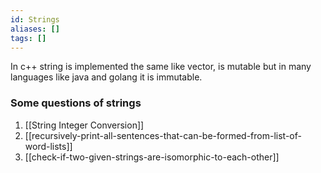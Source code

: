 ```yaml
---
id: Strings
aliases: []
tags: []
---
```


In c++ string is implemented the same like vector, is mutable
but in many languages like java and golang it is immutable.


### Some questions of strings 
1. [[String Integer Conversion]]
2. [[recursively-print-all-sentences-that-can-be-formed-from-list-of-word-lists]]
3. [[check-if-two-given-strings-are-isomorphic-to-each-other]]

